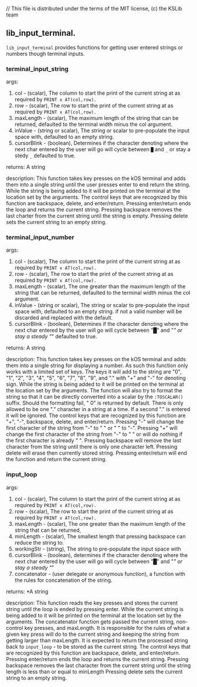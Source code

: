 // This file is distributed under the terms of the MIT license, (c) the KSLib team

## lib_input_terminal.

`lib_input_terminal` provides functions for getting user entered strings or numbers though terminal inputs.

### terminal_input_string

args:
  1) col - (scalar), The column to start the print of the current string at as required by `PRINT x AT(col,row).`
  2) row - (scalar), The row to start the print of the current string at as required by `PRINT x AT(col,row).`
  3) maxLength - (scalar), The maximum length of the string that can be returned,
    defaulted to the terminal width minus the col argument.
  4) inValue - (string or scalar), The string or scalar to pre-populate the input space with,
    defaulted to an empty string.
  5) cursorBlink - (boolean), Determines if the character denoting where the next char entered by the user will go will cycle between `█` and `_` or stay a stedy `_`
    defaulted to true.
  
returns:
  A string
  
description:
  This function takes key presses on the kOS terminal and adds them into a single string until the user presses enter to end return the string.
  While the string is being added to it will be printed on the terminal at the location set by the arguments.
  The control keys that are recognized by this function are backspace, delete, and enter/return.
    Pressing enter/return ends the loop and returns the current string.
    Pressing backspace removes the last charter from the current string until the string is empty.
    Pressing delete sets the current string to an empty string.
	
### terminal_input_number

args:
  1) col - (scalar), The column to start the print of the current string at as required by `PRINT x AT(col,row).`
  2) row - (scalar), The row to start the print of the current string at as required by `PRINT x AT(col,row).`
  3) maxLength - (scalar), The one greater than the maximum length of the string that can be returned,
    defaulted to the terminal width minus the col argument.
  4) inValue - (string or scalar), The string or scalar to pre-populate the input space with,
    defaulted to an empty string.
    if not a valid number will be discarded and replaced with the default.
  5) cursorBlink - (boolean), Determines if the character denoting where the next char entered by the user will go will cycle between "█" and "_" or stay a steady "_"
    defaulted to true.
  
returns:
  A string

description:
  This function takes key presses on the kOS terminal and adds them into a single string for displaying a number.  As such this function only works with a limited set of keys. The keys it will add to the string are "0", "1", "2", "3", "4", "5", "6", "7", "8", "9", and "." with "+" and "-" for denoting sign.
  While the string is being added to it will be printed on the terminal at the location set by the arguments.
  The function will also try to format the string so that it can be directly converted into a scalar by the `:TOSCALAR()` suffix. Should the formatting fail, " 0" is returned by default.
  There is only allowed to be one "." character in a string at a time. If a second "." is entered it will be ignored.
  The control keys that are recognized by this function are "+", "-", backspace, delete, and enter/return.
    Pressing "-" will change the first character of the string from "-" to " " or " " to "-".
    Pressing "+" will change the first character of the string from "-" to " " or will do nothing if the first character is already " ".
    Pressing backspace will remove the last character from the string until there is only one character left.
    Pressing delete will erase then currently stored string.
    Pressing enter/return will end the function and return the current string.

### input_loop

args:
  1) col - (scalar), The column to start the print of the current string at as required by `PRINT x AT(col,row).`
  2) row - (scalar), The row to start the print of the current string at as required by `PRINT x AT(col,row).`
  3) maxLength - (scalar), The one greater than the maximum length of the string that can be returned,
  4) minLength - (scalar), The smallest length that pressing backspace can reduce the string to.
  5) workingStr - (string), The string to pre-populate the input space with
  6) cursorBlink - (boolean), determines if the character denoting where the next char entered by the user will go will cycle between "█" and "_" or stay a steady "_"
  7) concatenator - (user delegate or anonymous function), a function with the rules for concatenation of the string.

returns:
  *A string

description:
  This function reads the key presses and stores the current string until the loop is ended by pressing enter.
  While the current string is being added to it will be printed on the terminal at the location set by the arguments.
  The concatenator function gets passed the current string, non-control key presses, and maxLength.
    It is responsible for the rules of what a given key press will do to the current string and keeping the string from getting larger than maxLength.  It is expected to return the processed string back to `input_loop` - to be stored as the current string.
  The control keys that are recognized by this function are backspace, delete, and enter/return.
    Pressing enter/return ends the loop and returns the current string.
    Pressing backspace removes the last character from the current string until the string length is less than or equal to minLength
    Pressing delete sets the current string to an empty string.
  

